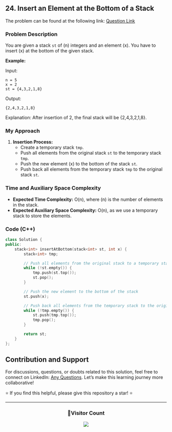 ## 24. Insert an Element at the Bottom of a Stack

The problem can be found at the following link: [Question Link](https://www.geeksforgeeks.org/problems/insert-an-element-at-the-bottom-of-a-stack/1)

### Problem Description

You are given a stack `st` of \(n\) integers and an element \(x\). You have to insert \(x\) at the bottom of the given stack.

**Example:**

Input:

```
n = 5
x = 2
st = {4,3,2,1,8}
```

Output:

```
{2,4,3,2,1,8}
```

Explanation:
After insertion of 2, the final stack will be {2,4,3,2,1,8}.

### My Approach

1. **Insertion Process:**
   - Create a temporary stack `tmp`.
   - Push all elements from the original stack `st` to the temporary stack `tmp`.
   - Push the new element \(x\) to the bottom of the stack `st`.
   - Push back all elements from the temporary stack `tmp` to the original stack `st`.

### Time and Auxiliary Space Complexity

- **Expected Time Complexity:** O(n), where \(n\) is the number of elements in the stack.
- **Expected Auxiliary Space Complexity:** O(n), as we use a temporary stack to store the elements.

### Code (C++)

```cpp
class Solution {
public:
    stack<int> insertAtBottom(stack<int> st, int x) {
        stack<int> tmp;

        // Push all elements from the original stack to a temporary stack
        while (!st.empty()) {
            tmp.push(st.top());
            st.pop();
        }

        // Push the new element to the bottom of the stack
        st.push(x);

        // Push back all elements from the temporary stack to the original stack
        while (!tmp.empty()) {
            st.push(tmp.top());
            tmp.pop();
        }

        return st;
    }
};
```

## Contribution and Support

For discussions, questions, or doubts related to this solution, feel free to connect on LinkedIn: [Any Questions](https://www.linkedin.com/in/patel-hetkumar-sandipbhai-8b110525a/). Let’s make this learning journey more collaborative!

⭐ If you find this helpful, please give this repository a star! ⭐

---

<div align="center">
  <h3><b>📍Visitor Count</b></h3>
</div>

<p align="center">
  <img src="https://visitor-badge.laobi.icu/badge?page_id=Hunterdii.GeeksforGeeks-POTD" />
</p>

